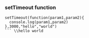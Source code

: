 ###  setTimeout function 
```
setTimeout(function(param1,param2){
  console.log(param1,param2)
},3000,"hello","world")
``` \\hello world
